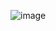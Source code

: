 ![image](https://github.com/SKNETWORKS-FAMILY-AICAMP/SKN01-1st-5Team/assets/133327408/ca4611bc-2090-4bbe-b9fb-1a6611306da4)
